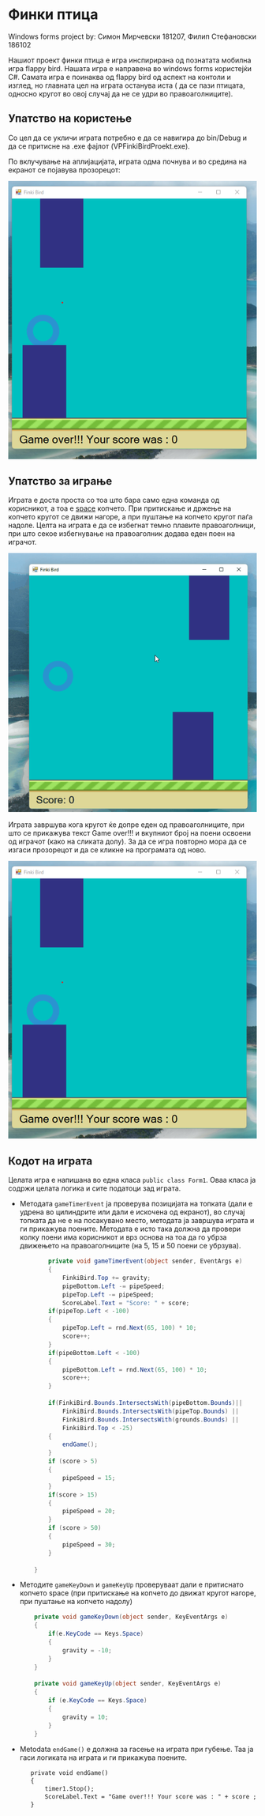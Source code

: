 # Финки птица

Windows forms project by: Симон Мирчевски 181207, Филип Стефановски 186102

Нашиот проект финки птица е игра инспирирана од познатата мобилна игра flappy bird. Нашата игра е направена во windows forms користејќи C#. Самата игра е поинаква од flappy bird од аспект на контоли и изглед, но главната цел на играта останува иста ( да се пази птицата, односно кругот во овој случај да не се удри во правоаголниците).

## Упатство на користење

Со цел да се укличи играта потребно е да се навигира до bin/Debug и да се притиснe на .exe фајлот (VPFinkiBirdProekt.exe).

По вклучување на аплијацијата, играта одма почнува и во средина на екранот се појавува прозорецот:

![pic.png](pic.png)



## Упатство за играње

Играта е доста проста со тоа што бара само една команда од корисникот, а тоа е <u>space</u> копчето. При притискање и држење на копчето кругот се движи нагоре, а при пуштање на копчето кругот паѓа надоле. Целта на играта е да се избегнат темно плавите правоаголници, при што секое избегнување на правоаголник додава еден поен на играчот.

![Animation](Animation.gif)

Играта завршува кога кругот ќе допре еден од правоаголниците, при што се прикажува текст Game over!!! и вкупниот број на поени освоени од играчот (како на сликата долу). За да се игра повторно мора да се изгаси прозорецот и да се кликне на програмата од ново.

![pic.png](pic.png)

## Кодот на играта

Целата игра е напишана во една класа `public class Form1`. Оваа класа ја содржи целата логика и сите податоци зад играта.

- Методата `gameTimerEvent` ја проверува позицијата на топката (дали е удрена во цилиндрите или дали е искочена од екранот), во случај топката да не е на посакувано место, методата ја завршува играта и ги прикажува поените. Методата е исто така должна да провери колку поени има корисникот и врз основа на тоа да го убрза движењето на правоаголниците (на 5, 15 и 50 поени се убрзува).

  ```c#
          private void gameTimerEvent(object sender, EventArgs e)
          {
              FinkiBird.Top += gravity;
              pipeBottom.Left -= pipeSpeed;
              pipeTop.Left -= pipeSpeed;
              ScoreLabel.Text = "Score: " + score;  
          if(pipeTop.Left < -100)
          {
              pipeTop.Left = rnd.Next(65, 100) * 10;
              score++;
          }
          if(pipeBottom.Left < -100)
          {
              pipeBottom.Left = rnd.Next(65, 100) * 10;
              score++;
          }
  
          if(FinkiBird.Bounds.IntersectsWith(pipeBottom.Bounds)||
              FinkiBird.Bounds.IntersectsWith(pipeTop.Bounds) ||
              FinkiBird.Bounds.IntersectsWith(grounds.Bounds) ||
              FinkiBird.Top < -25)
          {
              endGame();
          }
          if (score > 5)
          {
              pipeSpeed = 15;
          }
          if(score > 15)
          {
              pipeSpeed = 20;
          }
          if (score > 50)
          {
              pipeSpeed = 30;
          }
         
      }
  ```

- Методите `gameKeyDown` и `gameKeyUp` проверуваат дали е притиснато копчето space (при притискање на копчето до движат кругот нагоре, при пуштање на копчето надолу)

  ```c#
      private void gameKeyDown(object sender, KeyEventArgs e)
      {
          if(e.KeyCode == Keys.Space)
          {
              gravity = -10;
          }
      }
  
      private void gameKeyUp(object sender, KeyEventArgs e)
      {
          if (e.KeyCode == Keys.Space)
          {
              gravity = 10;
          }
      }
  ```

-  Metodata `endGame()` е должна за гасење на играта при губење. Таа ја гаси логиката на играта и ги прикажува поените.

          private void endGame()
          {
              timer1.Stop();
              ScoreLabel.Text = "Game over!!! Your score was : " + score ;
          }
